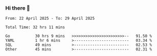 ### Hi there 👋

<!--
**zhumeme/zhumeme** is a ✨ _special_ ✨ repository because its `README.md` (this file) appears on your GitHub profile.

Here are some ideas to get you started:

- 🔭 I’m currently working on ...
- 🌱 I’m currently learning ...
- 👯 I’m looking to collaborate on ...
- 🤔 I’m looking for help with ...
- 💬 Ask me about ...
- 📫 How to reach me: ...
- 😄 Pronouns: ...
- ⚡ Fun fact: ...
-->

<!--START_SECTION:waka-->

```all_time
From: 22 April 2025 - To: 29 April 2025

Total Time: 32 hrs 11 mins

Go           30 hrs 9 mins   >>>>>>>>>>>>>>>>>>>>>>>--   91.50 %
YAML         1 hr 6 mins     >------------------------   03.34 %
SQL          49 mins         >------------------------   02.53 %
Other        45 mins         >------------------------   02.31 %
```

<!--END_SECTION:waka-->
